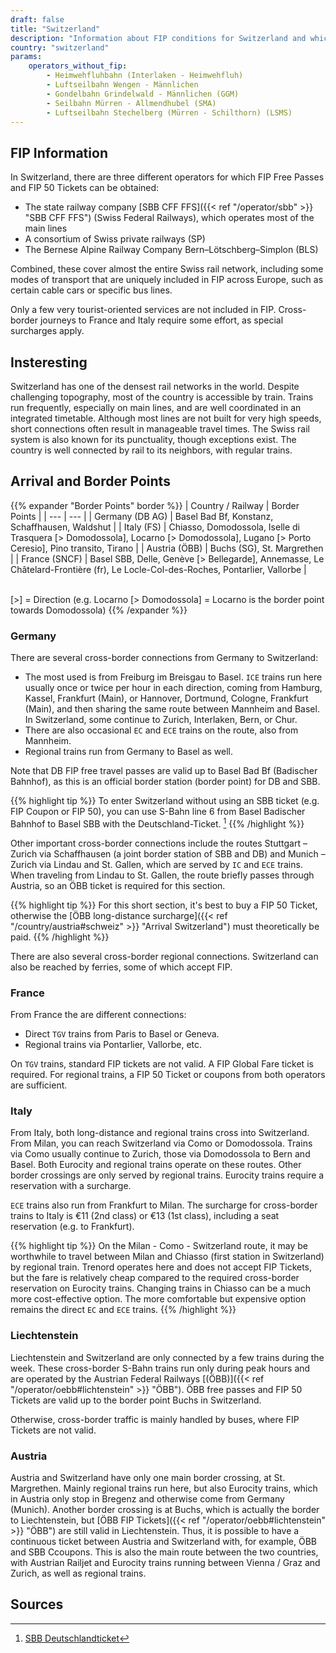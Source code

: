 ```yaml
---
draft: false
title: "Switzerland"
description: "Information about FIP conditions for Switzerland and which operators offer discounts."
country: "switzerland"
params:
    operators_without_fip:
        - Heimwehfluhbahn (Interlaken - Heimwehfluh)
        - Luftseilbahn Wengen - Männlichen
        - Gondelbahn Grindelwald - Männlichen (GGM)
        - Seilbahn Mürren - Allmendhubel (SMA)
        - Luftseilbahn Stechelberg (Mürren - Schilthorn) (LSMS)
---
```


## FIP Information

In Switzerland, there are three different operators for which FIP Free Passes and FIP 50 Tickets can be obtained:

- The state railway company [SBB CFF FFS]({{< ref "/operator/sbb" >}} "SBB CFF FFS") (Swiss Federal Railways), which operates most of the main lines
- A consortium of Swiss private railways (SP)
- The Bernese Alpine Railway Company Bern–Lötschberg–Simplon (BLS)

Combined, these cover almost the entire Swiss rail network, including some modes of transport that are uniquely included in FIP across Europe, such as certain cable cars or specific bus lines.

Only a few very tourist-oriented services are not included in FIP. Cross-border journeys to France and Italy require some effort, as special surcharges apply.

## Insteresting

Switzerland has one of the densest rail networks in the world. Despite challenging topography, most of the country is accessible by train. Trains run frequently, especially on main lines, and are well coordinated in an integrated timetable. Although most lines are not built for very high speeds, short connections often result in manageable travel times. The Swiss rail system is also known for its punctuality, though exceptions exist. The country is well connected by rail to its neighbors, with regular trains.

## Arrival and Border Points

{{% expander "Border Points" border %}}
| Country / Railway | Border Points |
| --- | --- |
| Germany (DB AG) | Basel Bad Bf, Konstanz, Schaffhausen, Waldshut |
| Italy (FS) | Chiasso, Domodossola, Iselle di Trasquera [> Domodossola], Locarno [> Domodossola], Lugano [> Porto Ceresio], Pino transito, Tirano |
| Austria (ÖBB) | Buchs (SG), St. Margrethen |
| France (SNCF) | Basel SBB, Delle, Genève [> Bellegarde], Annemasse, Le Châtelard-Frontière (fr), Le Locle-Col-des-Roches, Pontarlier, Vallorbe |

\
[>] = Direction (e.g. Locarno [> Domodossola] = Locarno is the border point towards Domodossola)
{{% /expander %}}

### Germany

There are several cross-border connections from Germany to Switzerland:

- The most used is from Freiburg im Breisgau to Basel. `ICE` trains run here usually once or twice per hour in each direction, coming from Hamburg, Kassel, Frankfurt (Main), or Hannover, Dortmund, Cologne, Frankfurt (Main), and then sharing the same route between Mannheim and Basel. In Switzerland, some continue to Zurich, Interlaken, Bern, or Chur.
- There are also occasional `EC` and `ECE` trains on the route, also from Mannheim.
- Regional trains run from Germany to Basel as well.

Note that DB FIP free travel passes are valid up to Basel Bad Bf (Badischer Bahnhof), as this is an official border station (border point) for DB and SBB.

{{% highlight tip %}}
To enter Switzerland without using an SBB ticket (e.g. FIP Coupon or FIP 50), you can use S-Bahn line 6 from Basel Badischer Bahnhof to Basel SBB with the Deutschland-Ticket. [^1]
{{% /highlight %}}

Other important cross-border connections include the routes Stuttgart – Zurich via Schaffhausen (a joint border station of SBB and DB) and Munich – Zurich via Lindau and St. Gallen, which are served by `IC` and `ECE` trains. When traveling from Lindau to St. Gallen, the route briefly passes through Austria, so an ÖBB ticket is required for this section.

{{% highlight tip %}}
For this short section, it's best to buy a FIP 50 Ticket, otherwise the [ÖBB long-distance surcharge]({{< ref "/country/austria#schweiz" >}} "Arrival Switzerland") must theoretically be paid.
{{% /highlight %}}

There are also several cross-border regional connections. Switzerland can also be reached by ferries, some of which accept FIP.

### France

From France the are different connections:

- Direct `TGV` trains from Paris to Basel or Geneva.
- Regional trains via Pontarlier, Vallorbe, etc.

On `TGV` trains, standard FIP tickets are not valid. A FIP Global Fare ticket is required. For regional trains, a FIP 50 Ticket or coupons from both operators are sufficient.

### Italy

From Italy, both long-distance and regional trains cross into Switzerland. From Milan, you can reach Switzerland via Como or Domodossola. Trains via Como usually continue to Zurich, those via Domodossola to Bern and Basel. Both Eurocity and regional trains operate on these routes. Other border crossings are only served by regional trains. Eurocity trains require a reservation with a surcharge.

`ECE` trains also run from Frankfurt to Milan. The surcharge for cross-border trains to Italy is €11 (2nd class) or €13 (1st class), including a seat reservation (e.g. to Frankfurt).

{{% highlight tip %}}
On the Milan - Como - Switzerland route, it may be worthwhile to travel between Milan and Chiasso (first station in Switzerland) by regional train. Trenord operates here and does not accept FIP Tickets, but the fare is relatively cheap compared to the required cross-border reservation on Eurocity trains. Changing trains in Chiasso can be a much more cost-effective option. The more comfortable but expensive option remains the direct `EC` and `ECE` trains.
{{% /highlight %}}

### Liechtenstein

Liechtenstein and Switzerland are only connected by a few trains during the week. These cross-border S-Bahn trains run only during peak hours and are operated by the Austrian Federal Railways [(ÖBB)]({{< ref "/operator/oebb#lichtenstein" >}} "ÖBB"). ÖBB free passes and FIP 50 Tickets are valid up to the border point Buchs in Switzerland.

Otherwise, cross-border traffic is mainly handled by buses, where FIP Tickets are not valid.

### Austria

Austria and Switzerland have only one main border crossing, at St. Margrethen. Mainly regional trains run here, but also Eurocity trains, which in Austria only stop in Bregenz and otherwise come from Germany (Munich). Another border crossing is at Buchs, which is actually the border to Liechtenstein, but [ÖBB FIP Tickets]({{< ref "/operator/oebb#lichtenstein" >}} "ÖBB") are still valid in Liechtenstein. Thus, it is possible to have a continuous ticket between Austria and Switzerland with, for example, ÖBB and SBB Ccoupons. This is also the main route between the two countries, with Austrian Railjet and Eurocity trains running between Vienna / Graz and Zurich, as well as regional trains.

## Sources

[^1]: [SBB Deutschlandticket](https://www.sbb-deutschland.de/gilt-das-deutschlandticket-auf-unseren-strecken/)
